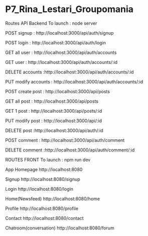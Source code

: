 # P7_Rina_Lestari_Groupomania

Routes API Backend
To launch : node server

POST signup : http://localhost:3000/api/auth/signup

POST login : http://localhost:3000/api/auth/login

GET all user : http://localhost:3000/api/auth/accounts

GET user : http://localhost:3000/api/auth/accounts/:id

DELETE accounts :http://localhost:3000/api/auth/accounts/:id

PUT modify accounts : http://localhost:3000/api/auth/accounts/:id

POST create post : http://localhost:3000/api/posts

GET all post : http://localhost:3000/api/posts

GET 1 post : http://localhost:3000/api/posts/:id

PUT modify post : http://localhost:3000/api/:id

DELETE post :http://localhost:3000/api/auth/:id

POST comment : http://localhost:3000/api/auth/comment

DELETE comment :http://localhost:3000/api/auth/comment/:id

ROUTES FRONT
To launch : npm run dev

App Homepage
http://localhost:8080

Signup
http://localhost:8080/signup

Login
http://localhost:8080/login

Home(Newsfeed)
http://localhost:8080/home

Profile
http://localhost:8080/profile

Contact
http://localhost:8080/contact

Chatroom(conversation)
http://localhost:8080/forum
